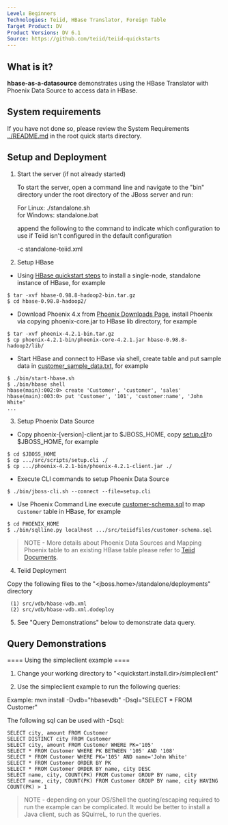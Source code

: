 ```yaml
---
Level: Beginners
Technologies: Teiid, HBase Translator, Foreign Table
Target Product: DV
Product Versions: DV 6.1
Source: https://github.com/teiid/teiid-quickstarts
---
```


## What is it?

**hbase-as-a-datasource** demonstrates using the HBase Translator with Phoenix Data Source to access data in HBase.

## System requirements

If you have not done so, please review the System Requirements [../README.md](../README.md) in the root quick starts directory.


## Setup and Deployment

1)  Start the server (if not already started)

	To start the server, open a command line and navigate to the "bin" directory under the root directory of the JBoss server and run:
	
	For Linux:   ./standalone.sh	
	for Windows: standalone.bat

	append the following to the command to indicate which configuration to use if Teiid isn't configured in the default configuration
		
	-c standalone-teiid.xml 

2)  Setup HBase

* Using [HBase quickstart steps](http://hbase.apache.org/book.html#quickstart) to install a single-node, standalone instance of HBase, for example

~~~
$ tar -xvf hbase-0.98.8-hadoop2-bin.tar.gz
$ cd hbase-0.98.8-hadoop2/
~~~

* Download Phoenix 4.x from [Phoenix Downloads Page](http://phoenix.apache.org/download.html), install Phoenix via copying phoenix-core.jar to HBase lib directory, for example

~~~
$ tar -xvf phoenix-4.2.1-bin.tar.gz
$ cp phoenix-4.2.1-bin/phoenix-core-4.2.1.jar hbase-0.98.8-hadoop2/lib/
~~~

* Start HBase and connect to HBase via shell, create table and put sample data in [customer_sample_data.txt](src/scripts/customer_sample_data.txt), for example

~~~
$ ./bin/start-hbase.sh
$ ./bin/hbase shell
hbase(main):002:0> create 'Customer', 'customer', 'sales'
hbase(main):003:0> put 'Customer', '101', 'customer:name', 'John White'
...
~~~

3) Setup Phoenix Data Source

* Copy phoenix-[version]-client.jar to $JBOSS_HOME, copy [setup.cli](src/scripts/setup.cli)to $JBOSS_HOME, for example

~~~
$ cd $JBOSS_HOME
$ cp .../src/scripts/setup.cli ./
$ cp .../phoenix-4.2.1-bin/phoenix-4.2.1-client.jar ./
~~~

* Execute CLI commands to setup Phoenix Data Source

~~~
$ ./bin/jboss-cli.sh --connect --file=setup.cli
~~~ 

* Use Phoenix Command Line execute [customer-schema.sql](src/teiidfiles/customer-schema.sql) to map `Customer` table in HBase, for example

~~~
$ cd PHOENIX_HOME
$ ./bin/sqlline.py localhost .../src/teiidfiles/customer-schema.sql
~~~

> NOTE - More details about Phoenix Data Sources and Mapping Phoenix table to an existing HBase table please refer to [Teiid Documents](https://docs.jboss.org/author/display/TEIID/Phoenix+Data+Sources).

4) Teiid Deployment

Copy the following files to the "<jboss.home>/standalone/deployments" directory

     (1) src/vdb/hbase-vdb.xml
     (2) src/vdb/hbase-vdb.xml.dodeploy

5)  See "Query Demonstrations" below to demonstrate data query.


## Query Demonstrations

==== Using the simpleclient example ====

1) Change your working directory to "<quickstart.install.dir>/simpleclient"

2) Use the simpleclient example to run the following queries:

Example:   mvn install -Dvdb="hbasevdb" -Dsql="SELECT * FROM Customer"

The following sql can be used with -Dsql:

~~~
SELECT city, amount FROM Customer
SELECT DISTINCT city FROM Customer
SELECT city, amount FROM Customer WHERE PK='105'
SELECT * FROM Customer WHERE PK BETWEEN '105' AND '108'
SELECT * FROM Customer WHERE PK='105' AND name='John White'
SELECT * FROM Customer ORDER BY PK
SELECT * FROM Customer ORDER BY name, city DESC
SELECT name, city, COUNT(PK) FROM Customer GROUP BY name, city
SELECT name, city, COUNT(PK) FROM Customer GROUP BY name, city HAVING COUNT(PK) > 1
~~~

> NOTE - depending on your OS/Shell the quoting/escaping required to run the example can be complicated.  It would be better to install a Java client, such as SQuirreL, to run the queries. 
